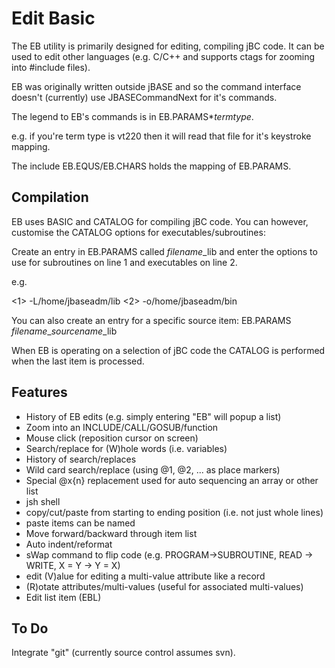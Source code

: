 # Edit Basic

The EB utility is primarily designed for editing, compiling jBC code. It can be used to edit other languages (e.g. C/C++ and supports ctags for zooming into #include files).

EB was originally written outside jBASE and so the command interface doesn't (currently) use JBASECommandNext for it's commands.

The legend to EB's commands is in EB.PARAMS*_termtype_.

e.g. if you're term type is vt220 then it will read that file for it's keystroke mapping.

The include EB.EQUS/EB.CHARS holds the mapping of EB.PARAMS.

## Compilation

EB uses BASIC and CATALOG for compiling jBC code. You can however, customise the CATALOG options for
executables/subroutines:

Create an entry in EB.PARAMS called *filename*_lib and enter the options to use for subroutines
on line 1 and executables on line 2.

e.g.

<1> -L/home/jbaseadm/lib
<2> -o/home/jbaseadm/bin

You can also create an entry for a specific source item: EB.PARAMS *filename*_*sourcename*_lib

When EB is operating on a selection of jBC code the CATALOG is performed when the last item is processed.

## Features

 - History of EB edits (e.g. simply entering "EB" will popup a list)
 - Zoom into an INCLUDE/CALL/GOSUB/function
 - Mouse click (reposition cursor on screen)
 - Search/replace for (W)hole words (i.e. variables)
 - History of search/replaces
 - Wild card search/replace (using @1, @2, ... as place markers)
 - Special @x{n} replacement used for auto sequencing an array or other list
 - jsh shell
 - copy/cut/paste from starting to ending position (i.e. not just whole lines)
 - paste items can be named
 - Move forward/backward through item list
 - Auto indent/reformat
 - sWap command to flip code (e.g. PROGRAM->SUBROUTINE, READ -> WRITE, X = Y -> Y = X)
 - edit (V)alue for editing a multi-value attribute like a record
 - (R)otate attributes/multi-values (useful for associated multi-values)
 - Edit list item (EBL)


## To Do

Integrate "git" (currently source control assumes svn).
